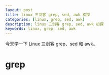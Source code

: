 ```yaml
---
layout: post
title: linux 三剑客 grep, sed, awk 初探
categories: [linux, grep, sed, awk]
description: linux 三剑客 grep, sed, awk 初探
keywords: linux, grep, sed, awk
---
```


今天学一下 Linux 三剑客 grep、sed 和 awk。

# grep

